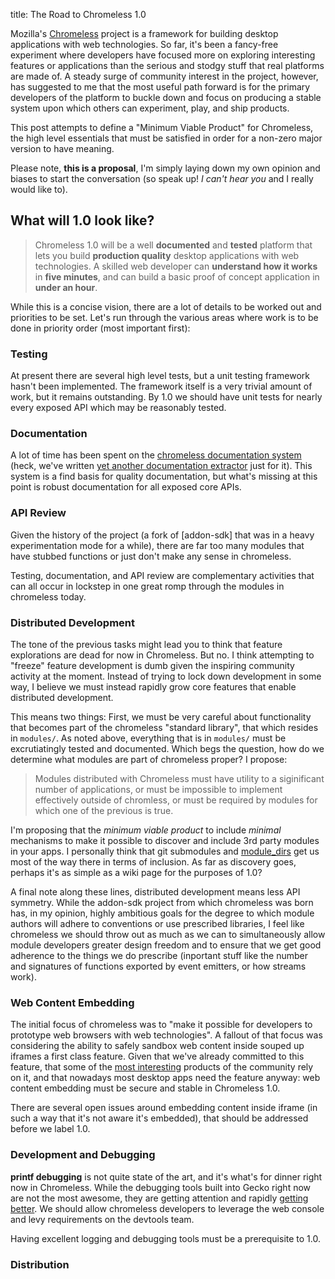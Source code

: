 title: The Road to Chromeless 1.0

Mozilla's [Chromeless][] project is a framework for building desktop
applications with web technologies.  So far, it's been a fancy-free
experiment where developers have focused more on exploring interesting
features or applications than the serious and stodgy stuff that real
platforms are made of.  A steady surge of community interest in the
project, however, has suggested to me that the most useful path
forward is for the primary developers of the platform to buckle down
and focus on producing a stable system upon which others can
experiment, play, and ship products.

This post attempts to define a "Minimum Viable Product" for
Chromeless, the high level essentials that must be satisfied in order
for a non-zero major version to have meaning.

Please note, **this is a proposal**, I'm simply laying down my own
opinion and biases to start the conversation (so speak up! *I
can't hear you* and I really would like to).

[Chromeless]: http://github.com/mozilla/chromeless

## What will 1.0 look like?

> Chromeless 1.0 will be a well **documented** and **tested** platform that
> lets you build **production quality** desktop applications with web
> technologies.  A skilled web developer can **understand how it works**
> in **five minutes**, and can build a basic proof of concept application
> in **under an hour**.  

While this is a concise vision, there are a lot of details to be worked
out and priorities to be set.  Let's run through the various areas where
work is to be done in priority order (most important first):

### Testing

At present there are several high level tests, but a unit testing framework
hasn't been implemented.  The framework itself is a very trivial amount of 
work, but it remains outstanding.  By 1.0 we should have unit tests for 
nearly every exposed API which may be reasonably tested.

### Documentation

A lot of time has been spent on the [chromeless documentation
system](http://mozilla.github.com/chromeless/) (heck, we've written
[yet another documentation
extractor](https://github.com/lloyd/docstract) just for it).  This
system is a find basis for quality documentation, but what's missing
at this point is robust documentation for all exposed core APIs.

### API Review

Given the history of the project (a fork of [addon-sdk] that was in a
heavy experimentation mode for a while), there are far too many modules
that have stubbed functions or just don't make any sense in chromeless.

Testing, documentation, and API review are complementary activities
that can all occur in lockstep in one great romp through
the modules in chromeless today.

### Distributed Development

The tone of the previous tasks might lead you to think that feature
explorations are dead for now in Chromeless.  But no.  I think
attempting to "freeze" feature development is dumb given the inspiring
community activity at the moment.  Instead of trying to lock down
development in some way, I believe we must instead rapidly grow core
features that enable distributed development.

This means two things:  First, we must be very careful about functionality
that becomes part of the chromeless "standard library", that which
resides in `modules/`.  As noted above, everything that is in `modules/` must
be excrutiatingly tested and documented.  Which begs the question, how do
we determine what modules are part of chromeless proper?  I propose:

> Modules distributed with Chromeless must have utility to a siginificant
> number of applications, or must be impossible to implement effectively
> outside of chromless, or must be required by modules for which one of
> the previous is true.

I'm proposing that the *minimum viable product* to include *minimal*
mechanisms to make it possible to discover and include 3rd party
modules in your apps.  I personally think that git submodules and
[module_dirs](http://mozilla.github.com/chromeless/#guide/startup-parameters)
get us most of the way there in terms of inclusion.  As far as
discovery goes, perhaps it's as simple as a wiki page for the purposes
of 1.0?

A final note along these lines, distributed development means less API
symmetry.  While the addon-sdk project from which chromeless was born
has, in my opinion, highly ambitious goals for the degree to which
module authors will adhere to conventions or use prescribed libraries,
I feel like chromeless we should throw out as much as we can to
simultaneously allow module developers greater design freedom and to ensure
that we get good adherence to the things we do prescribe (inportant stuff
like the number and signatures of functions exported by event emitters, or
how streams work).

### Web Content Embedding

The initial focus of chromeless was to "make it possible for developers
to prototype web browsers with web technologies".  A fallout of that focus
was considering the ability to safely sandbox web content inside souped up 
iframes a first class feature.  Given that we've already committed to this
feature, that some of the [most interesting]() products of the community 
rely on it, and that nowadays most desktop apps need the feature anyway: 
web content embedding must be secure and stable in Chromeless 1.0.

There are several open issues around embedding content inside iframe 
(in such a way that it's not aware it's embedded), that should be addressed
before we label 1.0.

### Development and Debugging

**printf debugging** is not quite state of the art, and it's what's
for dinner right now in Chromeless.  While the debugging tools built
into Gecko right now are not the most awesome, they are getting
attention and rapidly [getting
better](http://blog.mozilla.com/devtools/2011/05/28/web-console-where-you-want-it-to-be-with-nicer-completion-and-more/).
We should allow chromeless developers to leverage the web console and
levy requirements on the devtools team.

Having excellent logging and debugging tools must be a prerequisite to 1.0.

### Distribution

